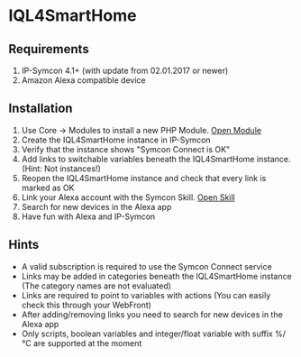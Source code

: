 # IQL4SmartHome

## Requirements

1. IP-Symcon 4.1+ (with update from 02.01.2017 or newer)
2. Amazon Alexa compatible device

## Installation

1. Use Core -> Modules to install a new PHP Module. [Open Module]([https://github.com/IQLiving/IQL4Symcon)
2. Create the IQL4SmartHome instance in IP-Symcon
3. Verify that the instance shows "Symcon Connect is OK"
4. Add links to switchable variables beneath the IQL4SmartHome instance. (Hint: Not instances!)
5. Reopen the IQL4SmartHome instance and check that every link is marked as OK
6. Link your Alexa account with the Symcon Skill. [Open Skill](http://alexa.amazon.de/spa/index.html#skills/dp/B01MY4T8EN/?ref=skill_dsk_skb_sr_0)
7. Search for new devices in the Alexa app
8. Have fun with Alexa and IP-Symcon

## Hints

- A valid subscription is required to use the Symcon Connect service
- Links may be added in categories beneath the IQL4SmartHome instance (The category names are not evaluated)
- Links are required to point to variables with actions (You can easily check this through your WebFront)
- After adding/removing links you need to search for new devices in the Alexa app
- Only scripts, boolean variables and integer/float variable with suffix %/°C are supported at the moment